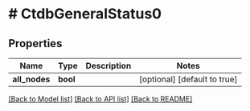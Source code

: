 # # CtdbGeneralStatus0

## Properties

Name | Type | Description | Notes
------------ | ------------- | ------------- | -------------
**all_nodes** | **bool** |  | [optional] [default to true]

[[Back to Model list]](../../README.md#models) [[Back to API list]](../../README.md#endpoints) [[Back to README]](../../README.md)
